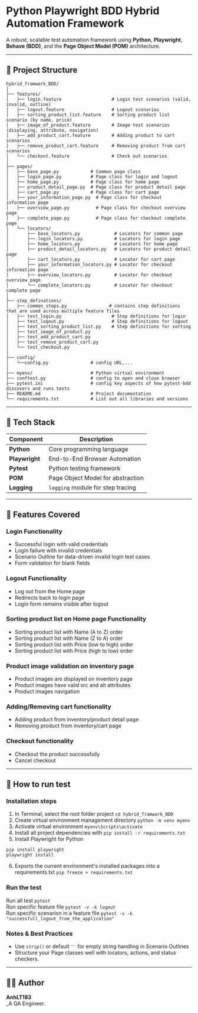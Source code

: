 # Python Playwright BDD Hybrid Automation Framework

A robust, scalable test automation framework using **Python**, **Playwright**, **Behave (BDD)**, and the **Page Object Model (POM)** architecture.

---

## 🧱 Project Structure

```
hybrid_framwork_BDD/
│
├── features/
│   ├── login.feature                   # Login test scenarios (valid, invalid, outline)
│   ├── logout.feature                  # Logout scenarios
│   ├── sorting_product_list.feature    # Sorting product list scenario (by name, price)
│   ├── image_of_product.feature        # Image test scenarios (displaying, attribute, navigation)
│   ├── add_product_cart.feature        # Adding product to cart scenarios
│   ├── remove_product_cart.feature     # Removing product from cart scenarios
│   └── checkout.feature                # Check out scenarios   
│
├── pages/
│   ├── base_page.py            # Common page class
│   ├── login_page.py           # Page class for login and logout
│   ├── home_page.py            # Page class for home page
│   ├── product_detail_page.py  # Page class for product detail page
│   ├── cart_page.py            # Page class for cart page
│   ├── your_information_page.py  # Page class for checkout information page
│   ├── overview_page.py          # Page class for checkout overview page  
│   ├── complete_page.py          # Page class for checkout complete page  
│   └── locators/
│       ├── base_locators.py             # Locators for common page   
│       ├── login_locators.py            # Locators for login page
│       ├── home_locators.py             # Locators for home page
│       ├── product_detail_locators.py   # Locators for product detail page   
│       ├── cart_locators.py             # Locator for cart page   
│       ├── your_information_locators.py # Locator for checkout information page
│       ├── overview_locators.py         # Locator for checkout overview page
│       └── complete_locators.py         # Locator for checkout complete page
│
├── step_definations/
│   ├── common_steps.py                # contains step definitions that are used across multiple feature files    
│   ├── test_login.py                   # Step definitions for login
│   ├── test_logout.py                  # Step definitions for logout
│   ├── test_sorting_product_list.py    # Step definitions for sorting
│   ├── test_image_of_product.py
│   ├── test_add_product_cart.py
│   ├── test_remove_product_cart.py
│   └── test_checkout.py    
│
├── config/
│   └──config.py                # config URL,...      
│
├── myenv/                      # Python virtual environment
├── conftest.py                 # config to open and close browser  
├── pytest.ini                  # config key aspects of how pytest-bdd discovers and runs tests
├── README.md                   # Project documentation
└── requirements.txt            # List out all libraries and versions
```

---

## 🤖 Tech Stack

| Component       | Description                           |
|---------------  |---------------------------------------|
| **Python**      | Core programming language             |
| **Playwright**  | End-to-End Browser Automation         |
| **Pytest**      | Python testing framework              |
| **POM**         | Page Object Model for abstraction     |
| **Logging**     | `logging` module for step tracing     |

---

## 🌊 Features Covered

### **Login Functionality**

- Successful login with valid credentials  
- Login failure with invalid credentials  
- Scenario Outline for data-driven invalid login test cases  
- Form validation for blank fields

### **Logout Functionality**

- Log out from the Home page  
- Redirects back to login page  
- Login form remains visible after logout  

### **Sorting product list on Home page Functionality**

- Sorting product list with Name (A to Z) order 
- Sorting product list with Name (Z to A) order  
- Sorting product list with Price (low to high) order  
- Sorting product list with Price (high to low) order  

### **Product image validation on inventory page**

- Product images are displayed on inventory page
- Product images have valid src and alt attributes
- Product images navigation

### **Adding/Removing cart functionality**

- Adding product from inventory/product detail page
- Removing product from inventory/cart page

### **Checkout functionality**

- Checkout the product successfully
- Cancel checkout
---

## 🏃 How to run test  

### **Installation steps**

1. In Terminal, select the root folder project `cd hybrid_framwork_BDD`
2. Create virtual environment management directory `python -m venv myenv`
3. Activate virtual environment `myenv\Scripts\activate`
4. Install all project dependencies with `pip install -r requirements.txt`
5. Install Playwright for Python
```
pip install playwright
playwright install
```
6. Exports the current environment's installed packages into a requirements.txt `pip freeze > requirements.txt`

### **Run the test**

Run all test `pytest`  
Run specific feature file `pytest -v -k logout`  
Run specific scenarion in a feature file `pytest -v -k "successfull_logout_from_the_application"`  

### **Notes & Best Practices**

- Use `strip()` or default `''` for empty string handling in Scenario Outlines
- Structure your Page classes well with locators, actions, and status checkers.

---

## 👨‍🚀 Author

**AnhLT183**  
_A QA Engineer.